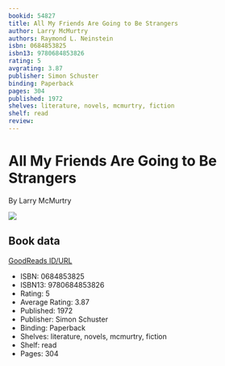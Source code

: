 ```yaml
---
bookid: 54827
title: All My Friends Are Going to Be Strangers
author: Larry McMurtry
authors: Raymond L. Neinstein
isbn: 0684853825
isbn13: 9780684853826
rating: 5
avgrating: 3.87
publisher: Simon Schuster
binding: Paperback
pages: 304
published: 1972
shelves: literature, novels, mcmurtry, fiction
shelf: read
review: 
---
```


# All My Friends Are Going to Be Strangers

By Larry McMurtry

![](https://i.gr-assets.com/images/S/compressed.photo.goodreads.com/books/1411349864l/54827.jpg)

## Book data

[GoodReads ID/URL](https://www.goodreads.com/book/show/54827)

- ISBN: 0684853825
- ISBN13: 9780684853826
- Rating: 5
- Average Rating: 3.87
- Published: 1972
- Publisher: Simon Schuster
- Binding: Paperback
- Shelves: literature, novels, mcmurtry, fiction
- Shelf: read
- Pages: 304


